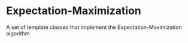 # Expectation-Maximization
A set of template classes that implement the Expectation-Maximization algorithm
